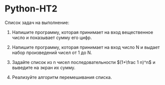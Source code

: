 # Python-HT2

Список задач на выполнение:

1. Напишите программу, которая принимает на вход вещественное число и показывает сумму его цифр.

2. Напишите программу, которая принимает на вход число N и выдает набор произведений чисел от 1 до N.

3. Задайте список из n чисел последовательности $(1+\frac 1 n)^n$ и выведите на экран их сумму.

5. Реализуйте алгоритм перемешивания списка.
